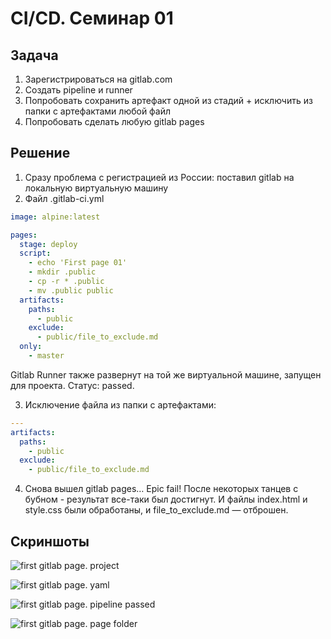 # CI/CD. Семинар 01

## Задача

1. Зарегистрироваться на gitlab.com
2. Создать pipeline и runner
3. Попробовать сохранить артефакт одной из стадий + исключить из папки с артефактами любой файл
4. Попробовать сделать любую gitlab pages

## Решение

1. Сразу проблема с регистрацией из России: поставил gitlab на локальную виртуальную машину
2. Файл .gitlab-ci.yml

```yaml
image: alpine:latest

pages:
  stage: deploy
  script:
    - echo 'First page 01'
    - mkdir .public
    - cp -r * .public
    - mv .public public
  artifacts:
    paths:
      - public
    exclude:
      - public/file_to_exclude.md
  only:
    - master
```

Gitlab Runner также развернут на той же виртуальной машине, запущен для проекта. Статус: passed.

3. Исключение файла из папки с артефактами:

```yaml
---
artifacts:
  paths:
    - public
  exclude:
    - public/file_to_exclude.md
```

4. Снова вышел gitlab pages… Epic fail! После некоторых танцев с бубном - результат все-таки был достигнут. И файлы index.html и style.css были обработаны, и file_to_exclude.md — отброшен.

## Скриншоты

![first gitlab page. project](img/VirtualBox_xbox_03_12_2023_12_49_58.jpg "first gitlab page. project")

![first gitlab page. yaml](img/VirtualBox_xbox_03_12_2023_12_50_56.jpg "first gitlab page. yaml")

![first gitlab page. pipeline passed](img/VirtualBox_xbox_03_12_2023_12_51_37.jpg "first gitlab page. pipeline passed")

![first gitlab page. page folder](img/VirtualBox_xbox_03_12_2023_13_19_40.jpg "first gitlab page. page folder")
